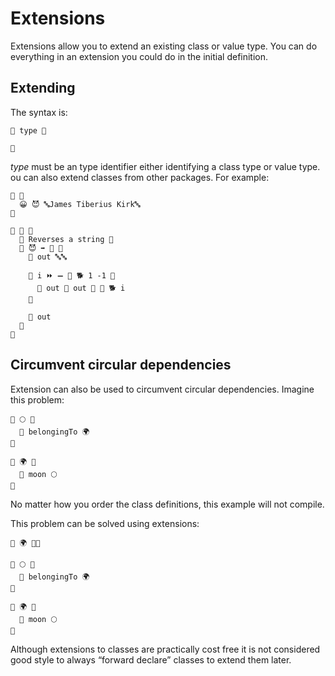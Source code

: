 # Extensions

Extensions allow you to extend an existing class or value type. You can do
everything in an extension you could do in the initial definition.

## Extending

The syntax is:

```
🐋 type 🍇

🍉
```

*type* must be an type identifier either identifying a class type or value type.
ou can also extend classes from other packages. For example:

```
🏁 🍇
  😀 😈 🔤James Tiberius Kirk🔤
🍉

🐋 🔡 🍇
  🌮 Reverses a string 🌮
  🐖 😈 ➡️ 🔡 🍇
    🍮 out 🔤🔤

    🔂 i ⏩ ➖ 📏 🐕 1 -1 🍇
      🍮 out 📝 out 🍺 🔬 🐕 i
    🍉

    🍎 out
  🍉
🍉
```

## Circumvent circular dependencies

Extension can also be used to circumvent circular dependencies. Imagine this
problem:

```
🐇 🌕 🍇
  🍰 belongingTo 🌍
🍉

🐇 🌍 🍇
  🍰 moon 🌕
🍉

```

No matter how you order the class definitions, this example will not compile.

This problem can be solved using extensions:

```
🐇 🌍 🍇🍉

🐇 🌕 🍇
  🍰 belongingTo 🌍
🍉

🐋 🌍 🍇
  🍰 moon 🌕
🍉
```

Although extensions to classes are practically cost free it is not considered
good style to always “forward declare” classes to extend them later.
